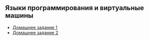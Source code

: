 ## Языки программирования и виртуальные машины

- [Домашнее задание 1](hw01)
- [Домашнее задание 2](hw02)
